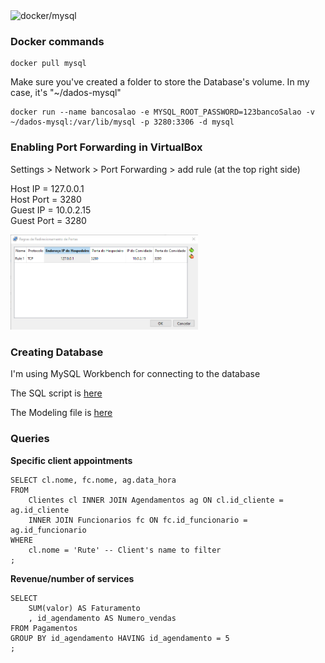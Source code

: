 <img src="https://github.com/user-attachments/assets/b97f6e1a-acf9-4620-9104-c31eb3800263" alt="docker/mysql" style="width: 300px">

### Docker commands
~~~
docker pull mysql
~~~
Make sure you've created a folder to store the Database's volume. In my case, it's "~/dados-mysql"
~~~
docker run --name bancosalao -e MYSQL_ROOT_PASSWORD=123bancoSalao -v ~/dados-mysql:/var/lib/mysql -p 3280:3306 -d mysql
~~~

### Enabling Port Forwarding in VirtualBox

Settings > Network > Port Forwarding > add rule (at the top right side)

Host IP = 127.0.0.1 <br>
Host Port = 3280 <br>
Guest IP = 10.0.2.15 <br>
Guest Port = 3280

<img src="portforwarding.png" alt="portforwarding" style="width: 300px">

### Creating Database

I'm using MySQL Workbench for connecting to the database

The SQL script is [here](script.sql)

The Modeling file is [here](bancosalao.mwb)

### Queries

**Specific client appointments**

```mysql
SELECT cl.nome, fc.nome, ag.data_hora 
FROM
	Clientes cl INNER JOIN Agendamentos ag ON cl.id_cliente = ag.id_cliente
	INNER JOIN Funcionarios fc ON fc.id_funcionario = ag.id_funcionario
WHERE
	cl.nome = 'Rute' -- Client's name to filter
;
```

**Revenue/number of services**

```mysql
SELECT
	SUM(valor) AS Faturamento
    , id_agendamento AS Numero_vendas
FROM Pagamentos
GROUP BY id_agendamento HAVING id_agendamento = 5
;
```
